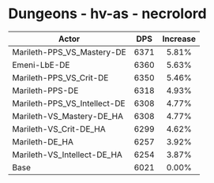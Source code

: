 # Dungeons - hv-as - necrolord
| Actor | DPS | Increase |
|---|:---:|:---:|
|Marileth-PPS_VS_Mastery-DE|6371|5.81%|
|Emeni-LbE-DE|6360|5.63%|
|Marileth-PPS_VS_Crit-DE|6350|5.46%|
|Marileth-PPS-DE|6318|4.93%|
|Marileth-PPS_VS_Intellect-DE|6308|4.77%|
|Marileth-VS_Mastery-DE_HA|6308|4.77%|
|Marileth-VS_Crit-DE_HA|6299|4.62%|
|Marileth-DE_HA|6257|3.92%|
|Marileth-VS_Intellect-DE_HA|6254|3.87%|
|Base|6021|0.00%|
